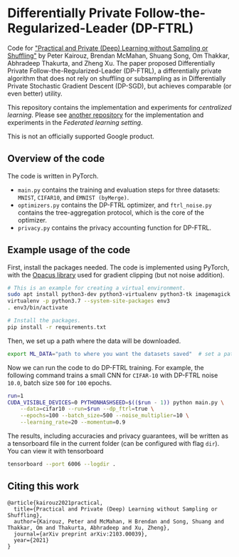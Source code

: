 # Differentially Private Follow-the-Regularized-Leader (DP-FTRL)

Code for ["Practical and Private (Deep) Learning without Sampling or Shuffling"](https://arxiv.org/abs/2103.00039)
by Peter Kairouz, Brendan McMahan, Shuang Song, Om Thakkar, Abhradeep Thakurta, and Zheng Xu.
The paper proposed Differentially Private Follow-the-Regularized-Leader (DP-FTRL),
a differentially private algorithm that does not rely on shuffling or subsampling
as in Differentially Private Stochastic Gradient Descent (DP-SGD), but achieves
comparable (or even better) utility. 

This repository contains the implementation and experiments for *centralized learning*. 
Please see [another repository](https://github.com/google-research/federated/blob/master/dp_ftrl/README.md)
for the implementation and experiments in the *Federated learning setting*.

This is not an officially supported Google product.


## Overview of the code

The code is written in PyTorch. 
*  `main.py` contains the training and evaluation steps for three datasets: `MNIST`, `CIFAR10`, and `EMNIST (byMerge)`.
*  `optimizers.py` contains the DP-FTRL optimizer, and `ftrl_noise.py` contains the tree-aggregation protocol, which
   is the core of the optimizer. 
*  `privacy.py` contains the privacy accounting function for DP-FTRL.


## Example usage of the code

First, install the packages needed. The code is implemented using PyTorch, with
the [Opacus library](https://github.com/pytorch/opacus) 
used for gradient clipping (but not noise addition).
```bash
# This is an example for creating a virtual environment. 
sudo apt install python3-dev python3-virtualenv python3-tk imagemagick
virtualenv -p python3.7 --system-site-packages env3
. env3/bin/activate

# Install the packages.
pip install -r requirements.txt
```

Then, we set up a path where the data will be downloaded.
```bash
export ML_DATA="path to where you want the datasets saved"  # set a path to store data
```

Now we can run the code to do DP-FTRL training. 
For example, the following command trains a small CNN for `CIFAR-10` 
with DP-FTRL noise `10.0`, batch size `500` for `100` epochs. 
```bash
run=1
CUDA_VISIBLE_DEVICES=0 PYTHONHASHSEED=$(($run - 1)) python main.py \
    --data=cifar10 --run=$run --dp_ftrl=true \
    --epochs=100 --batch_size=500 --noise_multiplier=10 \
    --learning_rate=20 --momentum=0.9
```
The results, including accuracies and privacy guarantees, will be written as a
tensorboard file in the current folder (can be configured with flag `dir`).
You can view it with tensorboard
```bash
tensorboard --port 6006 --logdir .
```


## Citing this work

```
@article{kairouz2021practical,
  title={Practical and Private (Deep) Learning without Sampling or Shuffling},
  author={Kairouz, Peter and McMahan, H Brendan and Song, Shuang and Thakkar, Om and Thakurta, Abhradeep and Xu, Zheng},
  journal={arXiv preprint arXiv:2103.00039},
  year={2021}
}
```
